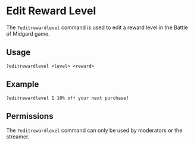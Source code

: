 # Edit Reward Level

The `?editrewardlevel` command is used to edit a reward level in the Battle of Midgard game.

## Usage

`?editrewardlevel <level> <reward>`

## Example

`?editrewardlevel 1 10% off your next purchase!`

## Permissions

The `?editrewardlevel` command can only be used by moderators or the streamer.